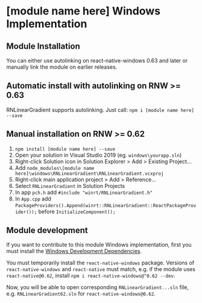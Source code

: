 # [module name here] Windows Implementation

## Module Installation
You can either use autolinking on react-native-windows 0.63 and later or manually link the module on earlier releases.

## Automatic install with autolinking on RNW >= 0.63
RNLinearGradient supports autolinking. Just call: `npm i [module name here] --save`

## Manual installation on RNW >= 0.62
1. `npm install [module name here] --save`
2. Open your solution in Visual Studio 2019 (eg. `windows\yourapp.sln`)
3. Right-click Solution icon in Solution Explorer > Add > Existing Project...
4. Add `node_modules\[module name here]\windows\RNLinearGradient\RNLinearGradient.vcxproj`
5. Right-click main application project > Add > Reference...
6. Select `RNLinearGradient` in Solution Projects
7. In app `pch.h` add `#include "winrt/RNLinearGradient.h"`
8. In `App.cpp` add `PackageProviders().Append(winrt::RNLinearGradient::ReactPackageProvider());` before `InitializeComponent();`

## Module development

If you want to contribute to this module Windows implementation, first you must install the [Windows Development Dependencies](https://aka.ms/rnw-deps).

You must temporarily install the `react-native-windows` package. Versions of `react-native-windows` and `react-native` must match, e.g. if the module uses `react-native@0.62`, install `npm i react-native-windows@^0.62 --dev`.

Now, you will be able to open corresponding `RNLinearGradient...sln` file, e.g. `RNLinearGradient62.sln` for `react-native-windows@0.62`.
